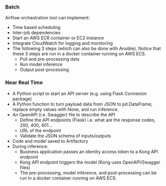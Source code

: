 ### Batch

Airflow orchestration tool can implement:
- Time based scheduling
- Inter-job dependencies
- Start an AWS ECR container or EC2 instance
- Integrate CloudWatch for logging and monitoring
- The following 3 steps (which can also be done with Ansible). Notice that these 3 steps are run in a docker container running on AWS ECS.
    - Pull and pre-processing data
    - Run model inference
    - Output post-processing

### Near Real Time

- A Python script to start an API server (e.g. using Flask Connexion package)
- A Python function to turn payload data from JSON to pd.DataFrame, replace empty values with None, and run inference.
- An OpenAPI (i.e. Swagger) file to describe the API
    - Define the API endpoints (Flask) i.e. what are the response codes, 200, 400, 401...
    - URL of the endpoint
    - Validate the JSON schema of inputs/outputs
- Code and model saved to Artifactory
- During inference:
    - Business application passes an identity access token to a Kong API endpoint
    - Kong API endpoint triggers the model (Kong uses OpenAPI/Swagger files)
    - The pre-processing, model inference, and post-processing can be run in a docker container running on AWS ECS.
